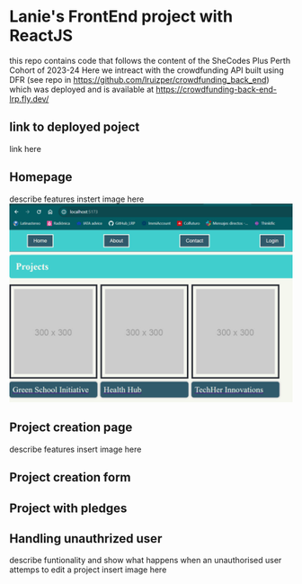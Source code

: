 # Lanie's FrontEnd project with ReactJS
this repo contains code that follows the content of the SheCodes Plus Perth Cohort of 2023-24
Here we intreact with the crowdfunding API built using DFR (see repo in https://github.com/lruizper/crowdfunding_back_end) which was deployed and is available at https://crowdfunding-back-end-lrp.fly.dev/ 

## link to deployed poject
link here

## Homepage
describe features
instert image here
![Homepage screenshot](src/assets/images/Screenshot%202024-02-20%20175901.png)

## Project creation page
describe features
insert image here

## Project creation form

## Project with pledges

## Handling unauthrized user
describe funtionality and show what happens when an unauthorised user attemps to edit a project 
insert image here
